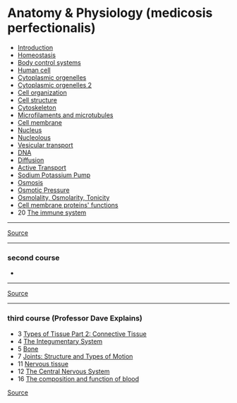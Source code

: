 # Anatomy & Physiology (medicosis perfectionalis)

- [Introduction](introduction)
- [Homeostasis](homeostasis)
- [Body control systems](body-control-systems)
- [Human cell](human-cell)
- [Cytoplasmic orgenelles](cytoplasmic-orgenelles)
- [Cytoplasmic orgenelles 2](cytoplasmic-orgenelles-2)
- [Cell organization](cell-organization)
- [Cell structure](cell-structure)
- [Cytoskeleton](cytoskeleton)
- [Microfilaments and microtubules](microfilaments-and-microtubules)
- [Cell membrane](cell-membrane)
- [Nucleus](nucleus)
- [Nucleolous](nucleolus)
- [Vesicular transport](vesicular-transport)
- [DNA](dna)
- [Diffusion](diffusion)
- [Active Transport](active-transport)
- [Sodium Potassium Pump](sodium-potassium-pump)
- [Osmosis](osmosis)
- [Osmotic Pressure](osmotic-pressure)
- [Osmolality, Osmolarity, Tonicity](osmolality-osmolarity-tonicity)
- [Cell membrane proteins' functions](cell-membrane-proteins-functions)
- 20 [The immune system](immune-system)

---

[Source](https://www.youtube.com/playlist?list=PLYcLrRDaR8_eAjmngd289ghWijs2wfqnj)

---

### second course

-

---

[Source](https://www.youtube.com/playlist?list=PLQka5tMa901J3NTb5kQp4dONp4rVMxCQ2)

---

### third course (Professor Dave Explains)

- 3 [Types of Tissue Part 2: Connective Tissue](connective-tissue)
- 4 [The Integumentary System](integumentary-system)
- 5 [Bone](bone)
- 7 [Joints: Structure and Types of Motion](joints)
- 11 [Nervous tissue](nervous-tissue)
- 12 [The Central Nervous System](central-nervous-system)
- 16 [The composition and function of blood](composition-and-function-of-blood)

[Source](https://www.youtube.com/playlist?list=PLybg94GvOJ9HVbNobTmFnOxXRn1dIpffc)